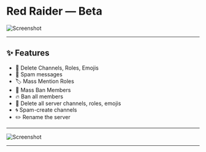 # Red Raider — Beta

![Screenshot](https://github.com/user-attachments/assets/940a69ba-44b1-4535-a6cc-c7e47b6be64e)

---

## ✨ Features

- 🚫 Delete Channels, Roles, Emojis
- 📢 Spam messages 
- 🏷️ Mass Mention Roles
- 🚷 Mass Ban Members
- 🔥 Ban all members
- 🧨 Delete all server channels, roles, emojis
- 🌀 Spam-create channels
- ✏️ Rename the server
---
![Screenshot](https://github.com/user-attachments/assets/99d68d29-a579-4360-9614-1fb1c4ca0a40)

---
